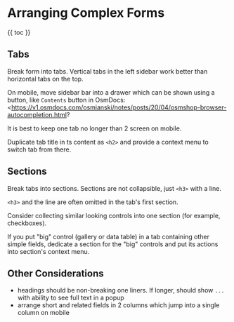# Arranging Complex Forms

{{ toc }}

## Tabs

Break form into tabs. Vertical tabs in the left sidebar work better than horizontal tabs on the top.

On mobile, move sidebar bar into a drawer which can be shown using a button, like `Contents` button in OsmDocs: <https://v1.osmdocs.com/osmianski/notes/posts/20/04/osmshop-browser-autocompletion.html?

It is best to keep one tab no longer than 2 screen on mobile.

Duplicate tab title in ts content as `<h2>` and provide a context menu to switch tab from there.

## Sections

Break tabs into sections. Sections are not collapsible, just `<h3>` with a line. 

`<h3>` and the line are often omitted in the tab's first section.

Consider collecting similar looking controls into one section (for example, checkboxes).

If you put "big" control (gallery or data table) in a tab containing other simple fields, dedicate a section for the "big" controls and put its actions into section's context menu.

## Other Considerations

* headings should be non-breaking one liners. If longer, should show `...` with ability to see full text in a popup
* arrange short and related fields in 2 columns which jump into a single column on mobile  

